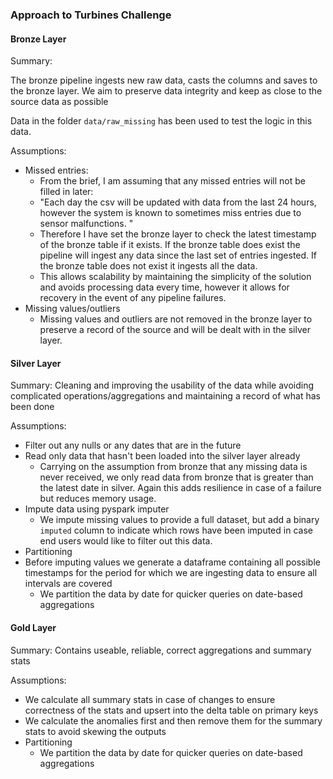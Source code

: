 ### Approach to Turbines Challenge

#### Bronze Layer

Summary:

The bronze pipeline ingests new raw data, casts the columns and saves to the bronze layer.
We aim to preserve data integrity and keep as close to the source data as possible

Data in the folder `data/raw_missing` has been used to test the logic in this data. 

Assumptions:

- Missed entries:
  - From the brief, I am assuming that any missed entries will not be filled in later:
  - "Each day the csv will be updated with data from the last 24 hours, however the system is known to 
sometimes miss entries due to sensor malfunctions. "
  - Therefore I have set the bronze layer to check the latest timestamp of the bronze table if it exists. If the bronze table does exist the pipeline will ingest any data since the last set of entries ingested. If the bronze table does not exist it ingests all the data.
  - This allows scalability by maintaining the simplicity of the solution and avoids processing data every time, however it allows for recovery in the event of any pipeline failures.
- Missing values/outliers
  - Missing values and outliers are not removed in the bronze layer to preserve a record of the source and will be dealt with in the silver layer.

#### Silver Layer

Summary:
Cleaning and improving the usability of the data while avoiding complicated operations/aggregations and maintaining a record of what has been done

Assumptions:

- Filter out any nulls or any dates that are in the future
- Read only data that hasn't been loaded into the silver layer already
  - Carrying on the assumption from bronze that any missing data is never received, we only read data from bronze that is greater than the latest date in silver. Again this adds resilience in case of a failure but reduces memory usage.
- Impute data using pyspark imputer
  - We impute missing values to provide a full dataset, but add a binary `imputed` column to indicate which rows have been imputed in case end users would like to filter out this data.
- Partitioning
- Before imputing values we generate a dataframe containing all possible timestamps for the period for which we are ingesting data to ensure all intervals are covered 
  - We partition the data by date for quicker queries on date-based aggregations

#### Gold Layer

Summary:
Contains useable, reliable, correct aggregations and summary stats

Assumptions:

- We calculate all summary stats in case of changes to ensure correctness of the stats and upsert into the delta table on primary keys
- We calculate the anomalies first and then remove them for the summary stats to avoid skewing the outputs
- Partitioning
  - We partition the data by date for quicker queries on date-based aggregations